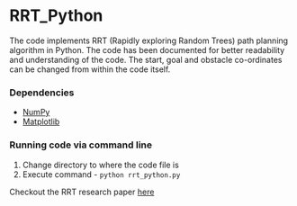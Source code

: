 # RRT_Python
The code implements RRT (Rapidly exploring Random Trees) path planning algorithm in Python. The code has been documented for better readability and understanding of the code.
The start, goal and obstacle co-ordinates can be changed from within the code itself.

### Dependencies
<ul>
    <li>
        <a href="https://numpy.org/" >NumPy</a>
    </li>
    <li>
        <a href="https://matplotlib.org/" >Matplotlib</a>
    </li>
</ul>

### Running code via command line
1. Change directory to where the code file is 
2. Execute command - ```python rrt_python.py```

Checkout the RRT research paper <a href = "http://msl.cs.uiuc.edu/~lavalle/papers/LavKuf01.pdf">here</a>
